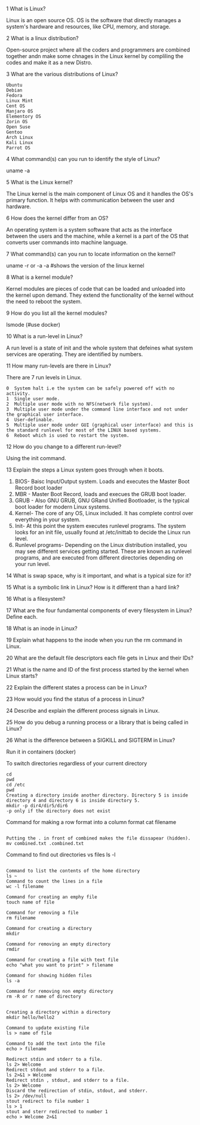 1 What is Linux?

Linux is an open source OS. OS is the software that directly manages a system's hardware and resources, like CPU, memory, and storage.

2 What is a linux distribution?

Open-source project where all the coders and programmers are combined together andn make some chnages in the Linux kernel by compliling the codes and make it as a new Distro. 



3 What are the various distributions of Linux?
```
Ubuntu
Debian
Fedora
Linux Mint
Cent OS
Manjaro OS
Elementory OS
Zorin OS 
Open Suse
Gentoo
Arch Linux
Kali Linux
Parrot OS
```

4 What command(s) can you run to identify the style of Linux?

uname -a

5 What is the Linux kernel? 

The Linux kernel is the main component of Linux OS and it handles the OS's primary function. It helps with communication between the user and hardware.

6 How does the kernel differ from an OS?
 
An operating system is a system software that acts as the interface between the users and the machine, while a kernel is a part of the OS that converts user commands into machine language. 


7 What command(s) can you run to locate information on the kernel?


uname -r or -a -a #shows the version of the linux kernel


8 What is a kernel module?

Kernel modules are pieces of code that can be loaded and unloaded into the kernel upon demand. They extend the functionality of the kernel without the need to reboot the system. 

9 How do you list all the kernel modules?

lsmode (#use docker)

10 What is a run-level in Linux?

A run level is a state of init and the whole system that defeines what system services are operating. They are identified by numbers. 

11 How many run-levels are there in Linux?

There are 7 run levels in Linux. 

```
0  System halt i.e the system can be safely powered off with no activity.
1  Single user mode.
2  Multiple user mode with no NFS(network file system).
3  Multiple user mode under the command line interface and not under the graphical user interface.
4  User-definable.
5  Multiple user mode under GUI (graphical user interface) and this is the standard runlevel for most of the LINUX based systems.
6  Reboot which is used to restart the system.
```

12 How do you change to a different run-level?

Using the init command. 

13 Explain the steps a Linux system goes through when it boots. 

1. BIOS- Baisc Input/Output system. Loads and executes the Master Boot Record boot loader
2. MBR - Master Boot Record, loads and execues the GRUB boot loader. 
3. GRUB - Also GNU GRUB, GNU GRand Unified Bootloader, is the typical boot loader for modern Linux systems. 
4. Kernel- The core of any OS, Linux included. It has complete control over everything in your system. 
5. Init- At this point the system executes runlevel programs. The system looks for an init file, usually found at /etc/inittab to decide the Linux run level. 
6. Runlevel programs- Depending on the Linux distribution installed, you may see different services getting started. These are known as runlevel programs, and are executed from different directories depending on your run level. 

14 What is swap space, why is it important, and what is a typical size for it?

15 What is a symbolic link in Linux? How is it different than a hard link?

16 What is a filesystem? 

17 What are the four fundamental components of every filesystem in Linux? Define each.

18 What is an inode in Linux?

19 Explain what happens to the inode when you run the rm command in Linux.

20 What are the default file descriptors each file gets in Linux and their IDs?

21 What is the name and ID of the first process started by the kernel when Linux starts?

22 Explain the different states a process can be in Linux?

23 How would you find the status of a process in Linux?

24 Describe and explain the different process signals in Linux.

25 How do you debug a running process or a library that is being called in Linux?

26 What is the difference between a SIGKILL and SIGTERM in Linux?



Run it in containers (docker)


To switch directories regardless of your current directory

```
cd
pwd
cd /etc
pwd
Creating a directory inside another directory. Directory 5 is inside directory 4 and directory 6 is inside directory 5. 
mkdir -p dir4/dir5/dir6
-p only if the directory does not exist

```

Command for making a row format into a column format
cat filename

```

Putting the . in front of combined makes the file dissapear (hidden). 
mv combined.txt .combined.txt

```

Command to find out directories vs files
ls -l

```

Command to list the contents of the home directory 
ls ~
Command to count the lines in a file
wc -l filename

Command for creating an emphy file 
touch name of file

Command for removing a file 
rm filename

Command for creating a directory 
mkdir

Command for removing an empty directory
rmdir 

Command for creating a file with text file 
echo "what you want to print" > filename

Command for showing hidden files 
ls -a 

Command for removing non empty directory
rm -R or r name of directory


Creating a directory within a directory 
mkdir hello/hello2

Command to update existing file 
ls > name of file 

Command to add the text into the file  
echo > filename

Redirect stdin and stderr to a file.
ls 2> Welcome
Redirect stdout and stderr to a file.
ls 2>&1 > Welcome  
Redirect stdin , stdout, and stderr to a file.
ls 2> Welcome 
Discard the redirection of stdin, stdout, and stderr.
ls 2> /dev/null
stout redirect to file number 1
ls > 1 
stout and sterr redirected to number 1
echo > Welcome 2>&1
